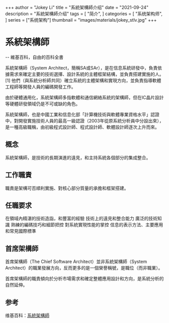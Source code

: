 +++
author = "Jokey Li"
title = "系統架構師介绍"
date = "2021-09-24"
description = "系統架構師介绍"
tags = [
    "简介",
]
categories = [
    "系统架构师",
]
series = ["系统架构"]
thumbnail = "images/materials/jokey_stlv.jpg"
+++


# 系統架構師
-- 維基百科，自由的百科全書


系統架構師（System Architect，簡稱SA或SAr），是在信息系統研發中，負責依據需求來確定主要的技術選擇、設計系統的主體框架結構，並負責搭建實施的人。[1] 他們（與系統分析師共同）確立系統的主體架構和實現方向，並負責指導軟體工程師等開發人員的編碼開發工作。

由於硬體通用化，系統架構師多指軟體和通信網絡系統的架構師，但在IC晶片設計等硬體研發領域仍是不可或缺的角色。

系統架構師，也是中國工業和信息化部「計算機技術與軟體專業資格水平」認證中，對開發實施技術人員的最高一級認證（2003年從原系統分析員中分設出來），是一種高級職稱，由初級程式設計師、程式設計師、軟體設計師逐次上升而來。


## 概念
系統架構師，是技術的長期演進的遠見，和主持系統各個部分的集成整合。

## 工作職責
職責是架構可否順利實施、對核心部分質量的承擔和框架搭建。

## 任職要求
在領域內精湛的技術造詣，和豐富的經驗
技術上的遠見和整合能力
廣泛的技術知識
熟練的編碼技巧和細節把控
對系統實現性能的掌控
信息的表示方法、主要應用和常見國際標準
## 首席架構師
首席架構師（The Chief Software Architect）並非系統架構師（System Architect）的職業發展方向，反而更多的是一個榮譽稱號，是職位（而非職業）。

首席架構師的職責傾向於分析市場需求和確定整體應用設計和方向，是系統分析的自然延伸。

## 参考

维基百科：[系統架構師](https://zh.wikipedia.org/wiki/%E7%B3%BB%E7%BB%9F%E6%9E%B6%E6%9E%84%E5%B8%88)
